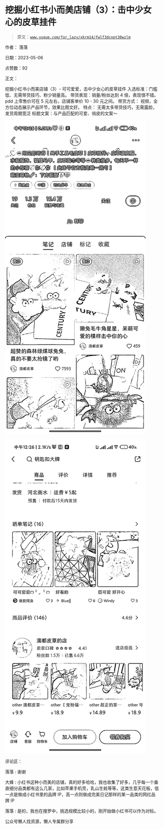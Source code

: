 # 挖掘小红书小而美店铺（3）：击中少女心的皮草挂件

> 原文：[`www.yuque.com/for_lazy/xkrm14/fwlf3dcnpt30wzlm`](https://www.yuque.com/for_lazy/xkrm14/fwlf3dcnpt30wzlm)



作者： 落落



日期：2023-05-06



点赞数：92

<ne-card data-card-name="hr" data-card-type="block" id="rqNQt" data-event-boundary="card">

正文：



挖掘小红书小而美店铺（3）- 可可爱爱，击中少女心的皮草挂件 入选标准：门槛低、无需带货技巧、粉少销量高。 带货表现：销量/粉丝达到 4 倍，表现很不错。 pdd 上零售价可在 5 元左右，店铺客单价 10 - 30 元之间。 带货方式： 视频，全方位动态展示产品环节，效果比图文好。 特点： 无需太多带货技巧，无需露脸，发货周期宽泛 标题文案：与产品匹配的可爱、俏皮的文案～



<ne-card data-card-name="image" data-card-type="inline" id="yfgeE" data-event-boundary="card">![](img/f96ee84e24e70d0a26def6be884f18df.png)</ne-card>



<ne-card data-card-name="image" data-card-type="inline" id="Y9w6I" data-event-boundary="card">![](img/6e780637b35f23ab33302e89704799b1.png)</ne-card>

<ne-card data-card-name="hr" data-card-type="block" id="eMRnU" data-event-boundary="card">

评论区：



落落 : 谢谢



大蜂 : 小红书这种小而美的店铺，真的好多哈哈，我也收集了好多，几乎每一个垂直细分品类都有这么几家，比如苹果手机壳，乳山生蚝等等，这类生意天花板，低一点是做成小红书里的品牌 IP，高一点则做成完美日记那样的某一品类的网红品牌 IP



落落 : 是的，我也在搜罗中，挑选规模比较小的，刚开始做小红书可以作为对标。

<ne-card data-card-name="hr" data-card-type="block" id="xwBZa" data-event-boundary="card">

公众号懒人找资源，懒人专属群分享

</ne-card></ne-card></ne-card>